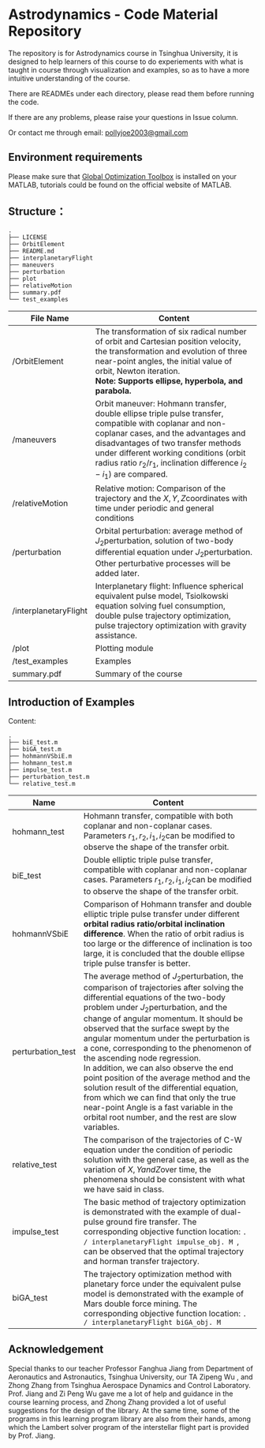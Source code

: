 # Astrodynamics - Code Material Repository

The repository is for Astrodynamics course in Tsinghua University, it is designed to help learners of this course to do experiements with what is taught in course through visualization and examples, so as to have a more intuitive understanding of the course.

There are READMEs under each directory, please read them before running the code.

If there are any problems, please raise your questions in Issue column.

Or contact me through email: pollyjoe2003@gmail.com

## Environment requirements

Please make sure that [Global Optimization Toolbox](https://www.mathworks.com/products/global-optimization.html) is installed on your MATLAB, tutorials could be found on the official website of MATLAB.

## Structure：

```shell
.
├── LICENSE
├── OrbitElement
├── README.md
├── interplanetaryFlight
├── maneuvers
├── perturbation
├── plot
├── relativeMotion
├── summary.pdf
└── test_examples
```

| File Name             | Content                                                      |
| --------------------- | ------------------------------------------------------------ |
| /OrbitElement         | The transformation of six radical number of orbit and Cartesian position velocity, the transformation and evolution of three near-point angles, the initial value of orbit, Newton iteration. <br /> **Note: Supports ellipse, hyperbola, and parabola.** |
| /maneuvers            | Orbit maneuver: Hohmann transfer, double ellipse triple pulse transfer, compatible with coplanar and non-coplanar cases, and the advantages and disadvantages of two transfer methods under different working conditions (orbit radius ratio $r_2/r_1$, inclination difference $i_2-i_1$) are compared. |
| /relativeMotion       | Relative motion: Comparison of the trajectory and the $X,Y,Z$coordinates with time under periodic and general conditions |
| /perturbation         | Orbital perturbation: average method of $J_2$perturbation, solution of two-body differential equation under $J_2$perturbation. Other perturbative processes will be added later. |
| /interplanetaryFlight | Interplanetary flight: Influence spherical equivalent pulse model, Tsiolkowski equation solving fuel consumption, double pulse trajectory optimization, pulse trajectory optimization with gravity assistance. |
| /plot                 | Plotting module                                              |
| /test_examples        | Examples                                                     |
| summary.pdf           | Summary of the course                                        |

## Introduction of Examples

Content:

```shell
.
├── biE_test.m
├── biGA_test.m
├── hohmannVSbiE.m
├── hohmann_test.m
├── impulse_test.m
├── perturbation_test.m
└── relative_test.m
```

| Name              | Content                                                      |
| ----------------- | ------------------------------------------------------------ |
| hohmann_test      | Hohmann transfer, compatible with both coplanar and non-coplanar cases. Parameters $r_1,r_2,i_1,i_2$can be modified to observe the shape of the transfer orbit. |
| biE_test          | Double elliptic triple pulse transfer, compatible with coplanar and non-coplanar cases. Parameters $r_1,r_2,i_1,i_2$can be modified to observe the shape of the transfer orbit. |
| hohmannVSbiE      | Comparison of Hohmann transfer and double elliptic triple pulse transfer under different **orbital radius ratio/orbital inclination difference**. When the ratio of orbit radius is too large or the difference of inclination is too large, it is concluded that the double ellipse triple pulse transfer is better. |
| perturbation_test | The average method of $J_2$perturbation, the comparison of trajectories after solving the differential equations of the two-body problem under $J_2$perturbation, and the change of angular momentum. It should be observed that the surface swept by the angular momentum under the perturbation is a cone, corresponding to the phenomenon of the ascending node regression. <br/> In addition, we can also observe the end point position of the average method and the solution result of the differential equation, from which we can find that only the true near-point Angle is a fast variable in the orbital root number, and the rest are slow variables. |
| relative_test     | The comparison of the trajectories of C-W equation under the condition of periodic solution with the general case, as well as the variation of $X,Y and Z$over time, the phenomena should be consistent with what we have said in class. |
| impulse_test      | The basic method of trajectory optimization is demonstrated with the example of dual-pulse ground fire transfer. The corresponding objective function location: `. / interplanetaryFlight impulse_obj. M `, can be observed that the optimal trajectory and horman transfer trajectory. |
| biGA_test         | The trajectory optimization method with planetary force under the equivalent pulse model is demonstrated with the example of Mars double force mining. The corresponding objective function location: `. / interplanetaryFlight biGA_obj. M ` |

## Acknowledgement

Special thanks to our teacher Professor Fanghua Jiang from Department of Aeronautics and Astronautics, Tsinghua University, our TA Zipeng Wu , and Zhong Zhang from Tsinghua Aerospace Dynamics and Control Laboratory. Prof. Jiang and Zi Peng Wu gave me a lot of help and guidance in the course learning process, and Zhong Zhang provided a lot of useful suggestions for the design of the library. At the same time, some of the programs in this learning program library are also from their hands, among which the Lambert solver program of the interstellar flight part is provided by Prof. Jiang.

